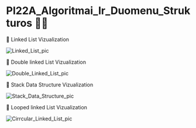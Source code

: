 # PI22A_Algoritmai_Ir_Duomenu_Strukturos 👨‍💻

📗 Linked List Vizualization

![Linked_List_pic](https://user-images.githubusercontent.com/78691849/220906975-0ee205bb-b5a0-4c8e-81e0-a50d42ae7162.png)

📘 Double linked List Vizualization

![Double_Linked_List_pic](https://user-images.githubusercontent.com/78691849/220906539-9a7e4ac3-362a-408e-9df6-83dfb767e5cf.png)

📙 Stack Data Structure Vizualization

![Stack_Data_Structure_pic](https://user-images.githubusercontent.com/78691849/220907965-888f798a-26e3-47a9-a18b-b43415a6ffb8.png)

📙 Looped linked List Vizualization

![Cirrcular_Linked_List_pic](https://user-images.githubusercontent.com/78691849/220926047-c9a76d64-9066-4735-bfaf-61583e3cc9d9.png)
